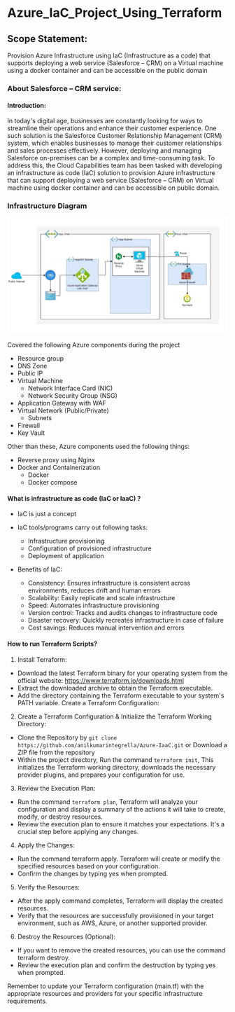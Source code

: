 # Azure_IaC_Project_Using_Terraform

## Scope Statement: 

Provision Azure Infrastructure using IaC (Infrastructure as a code) that supports deploying a web service (Salesforce – CRM) on a Virtual machine using a docker container and can be accessible on the public domain

### About Salesforce – CRM service:

#### Introduction:

In today's digital age, businesses are constantly looking for ways to streamline their operations and enhance their customer experience. One such solution is the Salesforce Customer Relationship Management (CRM) system, which enables businesses to manage their customer relationships and sales processes effectively. However, deploying and managing Salesforce on-premises can be a complex and time-consuming task. To address this, the Cloud Capabilities team has been tasked with developing an infrastructure as code (IaC) solution to provision Azure infrastructure that can support deploying a web service (Salesforce – CRM) on Virtual machine using docker container and can be accessible on public domain.

### Infrastructure Diagram

![Infrastructure Diagram](https://github.com/anilkumarintegrella/Azure-IaaC/blob/main/images/infrastructure_diagram.jpg)


Covered the following Azure components during the project
-   Resource group
- DNS Zone
- Public IP
- Virtual Machine
    - Network Interface Card (NIC)
    - Network Security Group (NSG)
- Application Gateway with WAF
- Virtual Network (Public/Private)
    - Subnets
- Firewall
- Key Vault

Other than these, Azure components used the following things:
- Reverse proxy using Nginx
- Docker and Containerization
    - Docker
    - Docker compose

#### What is infrastructure as code (IaC or IaaC) ?

- IaC is just a concept
- IaC tools/programs carry out following tasks:
    - Infrastructure provisioning
    - Configuration of provisioned infrastructure
    - Deployment of application 

- Benefits of IaC:

    - Consistency: Ensures infrastructure is consistent across environments, reduces drift and human errors
    - Scalability: Easily replicate and scale infrastructure
    - Speed: Automates infrastructure provisioning
    - Version control: Tracks and audits changes to infrastructure code
    - Disaster recovery: Quickly recreates infrastructure in case of failure
    - Cost savings: Reduces manual intervention and errors

#### How to run Terraform Scripts?

1. Install Terraform:

- Download the latest Terraform binary for your operating system from the official website: https://www.terraform.io/downloads.html
- Extract the downloaded archive to obtain the Terraform executable.
- Add the directory containing the Terraform executable to your system's PATH variable.
Create a Terraform Configuration:

2. Create a Terraform Configuration & Initialize the Terraform Working Directory:

- Clone the Repository by `git clone https://github.com/anilkumarintegrella/Azure-IaaC.git` or Download a ZIP file from the repository
- Within the project directory, Run the command `terraform init`, This initializes the Terraform working directory, downloads the necessary provider plugins, and prepares your configuration for use.

3. Review the Execution Plan:

- Run the command `terraform plan`, Terraform will analyze your configuration and display a summary of the actions it will take to create, modify, or destroy resources.
- Review the execution plan to ensure it matches your expectations. It's a crucial step before applying any changes.

4. Apply the Changes:

- Run the command terraform apply. Terraform will create or modify the specified resources based on your configuration.
- Confirm the changes by typing yes when prompted.

5. Verify the Resources:

- After the apply command completes, Terraform will display the created resources.
- Verify that the resources are successfully provisioned in your target environment, such as AWS, Azure, or another supported provider.

6. Destroy the Resources (Optional):

- If you want to remove the created resources, you can use the command terraform destroy.
- Review the execution plan and confirm the destruction by typing yes when prompted.

Remember to update your Terraform configuration (main.tf) with the appropriate resources and providers for your specific infrastructure requirements.